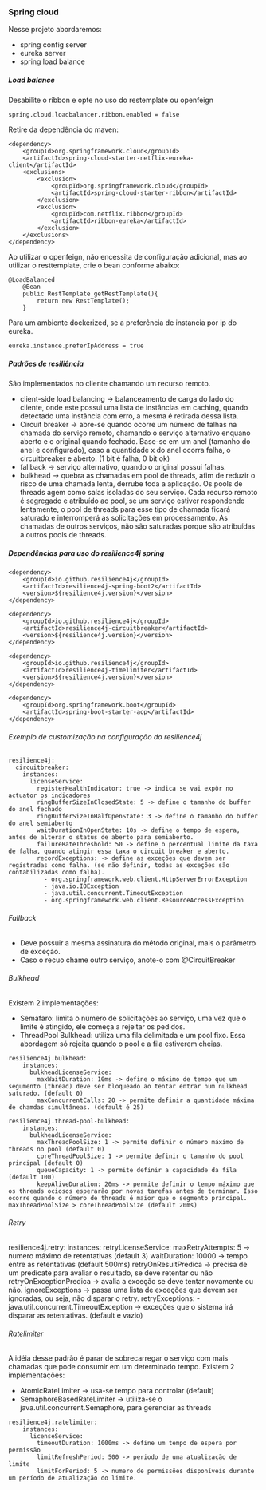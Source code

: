 ### Spring cloud
Nesse projeto abordaremos:
- spring config server
- eureka server
- spring load balance

##### Load balance
Desabilite o ribbon e opte no uso do restemplate ou openfeign
```
spring.cloud.loadbalancer.ribbon.enabled = false
```
Retire da dependência do maven:
```
<dependency>
	<groupId>org.springframework.cloud</groupId>
	<artifactId>spring-cloud-starter-netflix-eureka-client</artifactId>
	<exclusions>
		<exclusion>
			<groupId>org.springframework.cloud</groupId>
			<artifactId>spring-cloud-starter-ribbon</artifactId>
		</exclusion>
		<exclusion>
			<groupId>com.netflix.ribbon</groupId>
			<artifactId>ribbon-eureka</artifactId>
		</exclusion>
	</exclusions>
</dependency>
```

Ao utilizar o openfeign, não encessita de configuração adicional, mas ao utilizar o resttemplate, crie o bean conforme abaixo:
```
@LoadBalanced
    @Bean
    public RestTemplate getRestTemplate(){
        return new RestTemplate();
    }
```
Para um ambiente dockerized, se a preferência de instancia por ip do eureka.
```
eureka.instance.preferIpAddress = true 
```
##### Padrões de resiliência
São implementados no cliente chamando um recurso remoto.
 
- client-side load balancing -> balanceamento de carga do lado do cliente, onde este possui uma lista de instâncias em caching, quando detectado uma instância com erro, a mesma é retirada dessa lista.
- Circuit breaker -> abre-se quando ocorre um número de falhas na chamada do serviço remoto, chamando o serviço alternativo enquano aberto e o original quando fechado. Base-se em um anel (tamanho do anel e configurado), caso a quantidade x do anel ocorra falha, o circuitbreaker e aberto. (1 bit é falha, 0 bit ok)
- fallback -> serviço alternativo, quando o original possui falhas.
- bulkhead ->  quebra as chamadas em pool de threads, afim de reduzir o risco de uma chamada lenta, derrube toda a aplicação. Os pools de threads agem como salas isoladas do seu serviço. Cada recurso remoto é segregado e atribuído ao pool, se um serviço estiver respondendo lentamente, o pool de threads para esse tipo de chamada ficará saturado e interromperá as solicitações em processamento. As chamadas de outros serviços, não são saturadas porque são atribuídas a outros pools de threads.

##### Dependências para uso do resilience4j spring
```
<dependency>
	<groupId>io.github.resilience4j</groupId>
	<artifactId>resilience4j-spring-boot2</artifactId>
	<version>${resilience4j.version}</version>
</dependency>

<dependency>
	<groupId>io.github.resilience4j</groupId>
	<artifactId>resilience4j-circuitbreaker</artifactId>
	<version>${resilience4j.version}</version>
</dependency>

<dependency>
	<groupId>io.github.resilience4j</groupId>
	<artifactId>resilience4j-timelimiter</artifactId>
	<version>${resilience4j.version}</version>
</dependency>

<dependency>
	<groupId>org.springframework.boot</groupId>
	<artifactId>spring-boot-starter-aop</artifactId>
</dependency>
```
###### Exemplo de customização na configuração do resilience4j

```
resilience4j:
  circuitbreaker:
    instances:
      licenseService:
        registerHealthIndicator: true -> indica se vai expôr no actuator os indicadores
        ringBufferSizeInClosedState: 5 -> define o tamanho do buffer do anel fechado
        ringBufferSizeInHalfOpenState: 3 -> define o tamanho do buffer do anel semiaberto
        waitDurationInOpenState: 10s -> define o tempo de espera, antes de alterar o status de aberto para semiaberto.
        failureRateThreshold: 50 -> define o percentual limite da taxa de falha, quando atingir essa taxa o circuit breaker e aberto.
        recordExceptions: -> define as exceções que devem ser registradas como falha. (se não definir, todas as exceções são contabilizadas como falha).
          - org.springframework.web.client.HttpServerErrorException
          - java.io.IOException
          - java.util.concurrent.TimeoutException
          - org.springframework.web.client.ResourceAccessException
```  

###### Fallback
- Deve possuir a mesma assinatura do método original, mais o parâmetro de exceção.
- Caso o recuo chame outro serviço, anote-o com @CircuitBreaker

###### Bulkhead
Existem 2 implementações:
- Semafaro:  limita o número de solicitações ao serviço, uma vez que o limite é atingido, ele começa a rejeitar os pedidos.
- ThreadPool Bulkhead: utiliza uma fila delimitada e um pool fixo. Essa abordagem só rejeita quando o pool e a fila estiverem cheias.

```
resilience4j.bulkhead:
    instances:
      bulkheadLicenseService:
        maxWaitDuration: 10ms -> define o máximo de tempo que um segumento (thread) deve ser bloqueado ao tentar entrar num nulkhead saturado. (default 0)
        maxConcurrentCalls: 20 -> permite definir a quantidade máxima de chamdas simultâneas. (default é 25)

resilience4j.thread-pool-bulkhead:
    instances:
      bulkheadLicenseService:
        maxThreadPoolSize: 1 -> permite definir o número máximo de threads no pool (default 0)
        coreThreadPoolSize: 1 -> permite definir o tamanho do pool principal (default 0)
        queueCapacity: 1 -> permite definir a capacidade da fila (default 100)
        keepAliveDuration: 20ms -> permite definir o tempo máximo que os threads ociosos esperarão por novas tarefas antes de terminar. Isso ocorre quando o número de threads é maior que o segmento principal. maxThreadPoolSize > coreThreadPoolSize (default 20ms)
```

###### Retry
resilience4j.retry:
    instances:
      retryLicenseService:
        maxRetryAttempts: 5 -> numero máximo de retentativas (default 3)
        waitDuration: 10000 -> tempo entre as retentativas (default 500ms)
	retryOnResultPredica -> precisa de um predicate para avaliar o resultado, se deve retentar ou não
	retryOnExceptionPredica -> avalia a exceção se deve tentar novamente ou não.
	ignoreExceptions -> passa uma lista de exceções que devem ser ignoradas, ou seja, não disparar o retry.
        retryExceptions:
          - java.util.concurrent.TimeoutException -> exceções que o sistema irá disparar as retentativas. (default e vazio)

###### Ratelimiter
A idéia desse padrão é parar de sobrecarregar o serviço com mais chamadas que pode consumir em um determinado tempo.
Existem 2 implementações:
- AtomicRateLimiter -> usa-se tempo para controlar (default)
- SemaphoreBasedRateLimiter -> utiliza-se o java.util.concurrent.Semaphore, para gerenciar as threads


```
resilience4j.ratelimiter:
    instances:
      licenseService:
        timeoutDuration: 1000ms -> define um tempo de espera por permissão
        limitRefreshPeriod: 500 -> periodo de uma atualização de limite
        limitForPeriod: 5 -> numero de permissões disponíveis durante um período de atualização do limite.
```	

